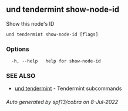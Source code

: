 ## und tendermint show-node-id

Show this node's ID

```
und tendermint show-node-id [flags]
```

### Options

```
  -h, --help   help for show-node-id
```

### SEE ALSO

* [und tendermint](und_tendermint.md)	 - Tendermint subcommands

###### Auto generated by spf13/cobra on 8-Jul-2022
